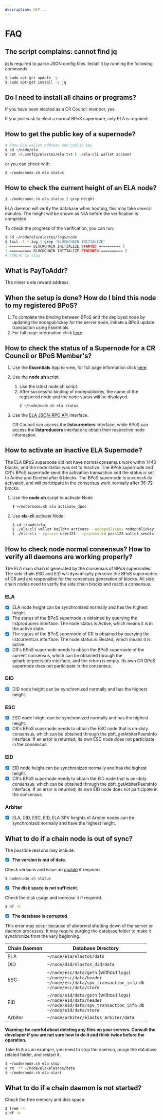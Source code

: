 ```yaml
---
description: WIP...
---
```


# FAQ

## The script complains: cannot find jq

jq is required to parse JSON config files. Install it by running the following commands:

```bash
$ sudo apt-get update -y
$ sudo apt-get install -y jq
```

## Do I need to install all chains or programs?

If you have been elected as a CR Council member, yes.

If you just wish to elect a normal BPoS supernode, only ELA is required.

## How to get the public key of a supernode?

```bash
# Show ELA wallet address and public key
$ cd ~/node/ela
$ cat ~/.config/elastos/ela.txt | ./ela-cli wallet account
```

or you can check with:

```bash
$ ~/node/node.sh ela status
```

## How to check the current height of an ELA node?

```bash
$ ~/node/node.sh ela status | grep Height
```

ELA daemon will verify the database when booting, this may take several minutes. The height will be shown as N/A before the verification is completed.

To check the progress of the verification, you can run:

```bash
$ cd ~/node/ela/elastos/logs/node
$ tail -f *.log | grep 'BLOCKCHAIN INITIALIZE'
[ ========== BLOCKCHAIN INITIALIZE STARTED ========== ]
[ ========== BLOCKCHAIN INITIALIZE FINISHED ========== ]
# CTRL+C to stop
```

## What is PayToAddr?

The miner's ela reward address

## When the setup is done? How do I bind this node to my registered BPoS?

1. To complete the binding between BPoS and the deployed node by updating the nodepublickey for the server node, initiate a BPoS update transaction using Essentials.
2. For full page information click [here](https://www.figma.com/file/JTMd7qytToVaOk2VzwOOcE/Elastos-Essentials).

## How to check the status of a Supernode for a CR Council or BPoS Member's?

1. Use the **Essentials** App to view, for full page information click [here](https://www.figma.com/file/JTMd7qytToVaOk2VzwOOcE/Elastos-Essentials).

2. Use the **node.sh** script.
   1. Use the latest node.sh script.
   2. After successful binding of nodepublickey, the name of the registered node and the node status will be displayed.
       ```bash
       $ ~/node/node.sh ela status
       ```

3. Use the [ELA JSON-RPC API](https://github.com/elastos/Elastos.ELA/blob/master/docs/jsonrpc_apis.md) interface.

   CR Council can access the **listcurrentcrs** interface, while BPoS can access the **listproducers** interface to obtain their respective node information.

## How to activate an Inactive ELA Supernode?

The ELA BPoS supernode did not have normal consensus work within 1440 blocks, and the node status was set to Inactive. The BPoS supernode and CR's BPoS supernode send the activation transaction and the status is set to Active and Elected after 6 blocks. The BPoS supernode is successfully activated, and will participate in the consensus work normally after 36-72 blocks.

1. Use the **node.sh** script to activate Node

    ```bash
    $ ~/node/node.sh ela activate_dpos
    ```

2. Use **ela-cli** activate Node

    ```bash
    $ cd ~/node/ela
    $ ./ela-cli wallet buildtx activate --nodepublickey nodepublickey
    $ ./ela-cli --rpcuser user123 --rpcpassword pass123 wallet sendtx -f ready_to_send.txn
    ```

## How to check node normal consensus? How to verify all daemons are working properly?

The ELA main chain is generated by the consensus of BPoS supernodes. The side chain ESC and EID will dynamically perceive the BPoS supernodes of CR and are responsible for the consensus generation of blocks. All side chain nodes need to verify the side chain blocks and reach a consensus.

### ELA

- [x] ELA node height can be synchronized normally and has the highest height.
- [x] The status of the BPoS supernode is obtained by querying the listproducers interface. The node status is Active, which means it is in the active state.
- [x] The status of the BPoS supernode of CR is obtained by querying the listcurrentcrs interface. The node status is Elected, which means it is active.
- [x] CR's BPoS supernode needs to obtain the BPoS supernode of the current consensus, which can be obtained through the getarbiterpeersinfo interface, and the return is empty. Its own CR DPoS supernode does not participate in the consensus.

### DID

- [x] DID node height can be synchronized normally and has the highest height.

### ESC

- [x] ESC node height can be synchronized normally and has the highest height.
- [x] CR's BPoS supernode needs to obtain the ESC node that is on-duty consensus, which can be obtained through the pbft_getAtbiterPeersInfo interface. If an error is returned, its own ESC node does not participate in the consensus.

### EID

- [x] EID node height can be synchronized normally and has the highest height.
- [x] CR's BPoS supernode needs to obtain the EID node that is on-duty consensus, which can be obtained through the pbft_getAtbiterPeersInfo interface. If an error is returned, its own EID node does not participate in the consensus.

### Arbiter

- [x] ELA, DID, ESC, EID, ELA SPV heights of Arbiter nodes can be synchronized normally and have the highest height.

## What to do if a chain node is out of sync?

The possible reasons may include:

- [x] **The version is out of date.**

Check versions and issue an [update](../step-by-step-setup/updating-programs.md) if required.

```bash
$ node/node.sh status
```

- [x] **The disk space is not sufficient.**

Check the disk usage and increase it if required.

```bash
$ df -h
```

- [x] **The database is corrupted**.

This error may occur because of abnormal shutting down of the server or daemon processes. It may require purging the database folder to make it synchronize from the very beginning.

| Chain Daemon | Database Directory                                           |
| ------------ | ------------------------------------------------------------ |
| ELA          | `~/node/ela/elastos/data`                                    |
| DID          | `~/node/did/elastos_did/data`                                |
| ESC          | `~/node/esc/data/geth` (without `logs`)<br/>`~/node/esc/data/header`<br/>`~/node/esc/data/spv_transaction_info.db`<br/>`~/node/esc/data/store` |
| EID          | `~/node/eid/data/geth` (without `logs`)<br/>`~/node/eid/data/header`<br/>`~/node/eid/data/spv_transaction_info.db`<br/>`~/node/eid/data/store` |
| Arbiter      | `~/node/arbiter/elastos_arbiter/data`                        |

**Warning: be careful about deleting any files on your servers. Consult the developer if you are not sure how to do it and think twice before the operation.**

Take ELA as an example, you need to stop the daemon, purge the database related folder, and restart it.

```bash
$ ~/node/node.sh ela stop
$ rm -rf ~/node/ela/elastos/data
$ ~/node/node.sh ela start
```

## What to do if a chain daemon is not started?

Check the free memory and disk space:

```bash
$ free -h
$ df -h
```

